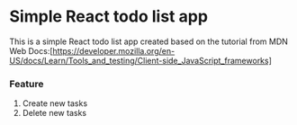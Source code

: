 # Simple React todo list app

This is a simple React todo list app created based on the tutorial from MDN Web Docs:[https://developer.mozilla.org/en-US/docs/Learn/Tools_and_testing/Client-side_JavaScript_frameworks]

### Feature

1. Create new tasks
2. Delete new tasks


